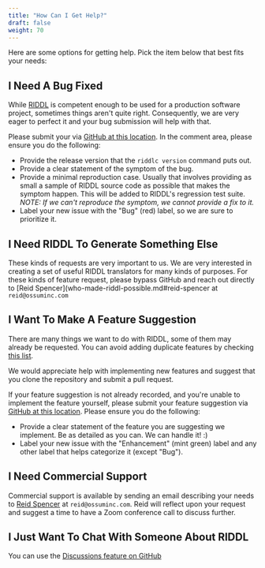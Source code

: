 ```yaml
---
title: "How Can I Get Help?"
draft: false
weight: 70
---
```


Here are some options for getting help. Pick the item below that best fits your 
needs:

## I Need A Bug Fixed
While [RIDDL](https://github.com/ossuminc/riddl) is competent enough to be used 
for a production software project, sometimes things aren't quite right. 
Consequently, we are very eager to perfect it and your bug
submission will help with that.

Please submit your  via 
[GitHub at this location](https://github.com/ossuminc/riddl/issues/new). In 
the comment area, please ensure you do the following:
* Provide the release version that the `riddlc version` command puts out.
* Provide a clear statement of the symptom of the bug. 
* Provide a minimal reproduction case. Usually that involves providing as 
  small a sample of RIDDL source code as possible that makes the symptom 
  happen. This will be added to RIDDL's regression test suite. _NOTE: If we 
  can't reproduce the symptom, we cannot provide a fix to it._
* Label your new issue with the "Bug" (red) label, so we are sure to 
  prioritize it.  

## I Need RIDDL To Generate Something Else
These kinds of requests are very important to us. We are very interested in 
creating a set of useful RIDDL translators for many kinds of purposes. For 
these kinds of feature request, please bypass GitHub and reach out directly 
to [Reid Spencer](who-made-riddl-possible.md#reid-spencer at `reid@ossuminc.com` 

## I Want To Make A Feature Suggestion

There are many things we want to do with RIDDL, some of them may already be requested. 
You can avoid adding duplicate features by checking 
[this list](https://github.com/ossuminc/riddl/issues?q=is%3Aopen+is%3Aissue+label%3Aenhancement).

We would appreciate help with implementing new features and suggest that you 
clone the repository and submit a pull request. 

If your feature suggestion is not already recorded, and you're unable to 
implement the feature yourself, please submit your feature suggestion via
[GitHub at this location](https://github.com/ossuminc/riddl/issues/new). 
Please ensure you do the following:
* Provide a clear statement of the feature you are suggesting we implement. 
  Be as detailed as you can. We can handle it! :)
* Label your new issue with the "Enhancement" (mint green) label and any 
  other label that helps categorize it (except "Bug"). 


## I Need Commercial Support

Commercial support is available by sending an email describing your needs to
[Reid Spencer](who-made-riddl-possible.md#reid-spencer) at
`reid@ossuminc.com`. Reid will reflect upon your request and suggest a time to 
have a Zoom conference call to discuss further.

## I Just Want To Chat With Someone About RIDDL

You can use the [Discussions feature on GitHub](https://github.com/ossuminc/riddl/discussions/new?category=general)
